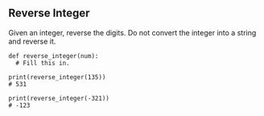 ## Reverse Integer

Given an integer, reverse the digits. Do not convert the integer into a string and reverse it.

```{python}
def reverse_integer(num):
  # Fill this in.
  
print(reverse_integer(135))
# 531

print(reverse_integer(-321))
# -123
```

